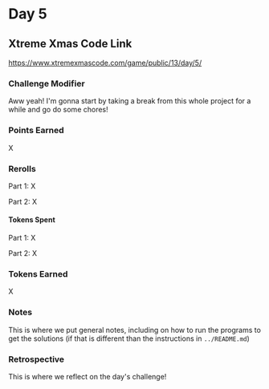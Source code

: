 # Day 5

## Xtreme Xmas Code Link

https://www.xtremexmascode.com/game/public/13/day/5/

### Challenge Modifier

Aww yeah! I'm gonna start by taking a break from this whole project for a while and go do some chores!

### Points Earned

X

### Rerolls

Part 1: X

Part 2: X

#### Tokens Spent

Part 1: X

Part 2: X

### Tokens Earned

X

### Notes

This is where we put general notes, including on how to run the programs to get the solutions (if that is different than the instructions in `../README.md`)

### Retrospective

This is where we reflect on the day's challenge!

